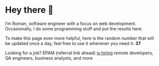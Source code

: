 # Hey there 👋

I’m Roman, software engineer with a focus on web development. Occasionally, I do
some programming stuff and put the results here.

To make this page even more helpful, here is the random number that will be
updated once a day, feel free to use it whenever you need it: **37**

Looking for a job? EPAM (referral link ahead) [is hiring](https://epa.ms/RomanGusev) remote developers,
QA engineers, business analysts, and more

